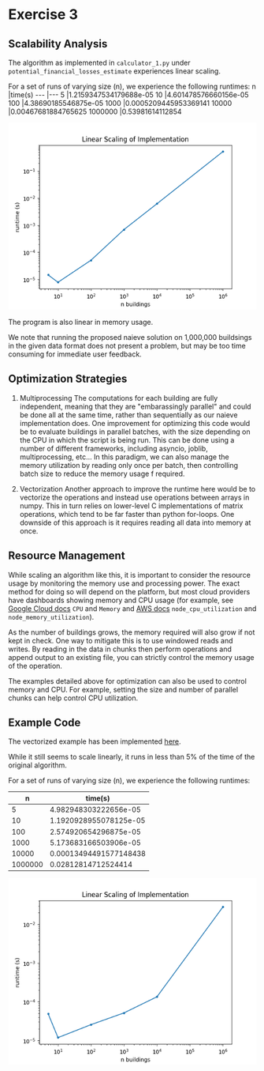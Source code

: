 # Exercise 3

## Scalability Analysis
The algorithm as implemented in `calculator_1.py` under `potential_financial_losses_estimate` experiences linear scaling.

For a set of runs of varying size (n), we experience the following runtimes: 
n       |time(s)
---     |---
5       |1.2159347534179688e-05
10      |4.601478576660156e-05
100     |4.38690185546875e-05
1000    |0.0005209445953369141
10000   |0.00467681884765625
1000000 |0.53981614112854

![Scaling of naieve implementation](naieve_benchmark.png)

The program is also linear in memory usage.

We note that running the proposed naieve solution on 1,000,000 buildsings in the given data format does not present a problem, but may be too time consuming for immediate user feedback.

## Optimization Strategies

1. Multiprocessing
The computations for each building are fully independent, meaning that they are "embarassingly parallel" and could be done all at the same time, rather than sequentially as our naieve implementation does.  One improvement for optimizing this code would be to evaluate buildings in parallel batches, with the size depending on the CPU in which the script is being run.  This can be done using a number of different frameworks, including asyncio, joblib, multiprocessing, etc...  In this paradigm, we can also manage the memory utilization by reading only once per batch, then controlling batch size to reduce the memory usage f required.

2. Vectorization
Another approach to improve the runtime here would be to vectorize the operations and instead use operations between arrays in numpy.  This in turn relies on lower-level C implementations of matrix operations, which tend to be far faster than python for-loops. One downside of this approach is it requires reading all data into memory at once.


## Resource Management

While scaling an algorithm like this, it is important to consider the resource usage by monitoring the memory use and processing power.  The exact method for doing so will depend on the platform, but most cloud providers have dashboards showing memory and CPU usage (for example, see [Google Cloud docs](https://cloud.google.com/kubernetes-engine/docs/how-to/view-observability-metrics#metrics_for_clusters_and_workloads) `CPU` and `Memory` and [AWS docs](https://docs.aws.amazon.com/AmazonCloudWatch/latest/monitoring/Container-Insights-metrics-EKS.html) `node_cpu_utilization` and `node_memory_utilization`).

As the number of buildings grows, the memory required will also grow if not kept in check.  One way to mitigate this is to use windowed reads and writes. By reading in the data in chunks then perform operations and append output to an existing file, you can strictly control the memory usage of the operation.

The examples detailed above for optimization can also be used to control memory and CPU.  For example, setting the size and number of parallel chunks can help control CPU utilization.

## Example Code
The vectorized example has been implemented [here](exercise4_example.py).

While it still seems to scale linearly, it runs in less than 5% of the time of the original algorithm.

For a set of runs of varying size (n), we experience the following runtimes: 

n       |time(s)
---     |---
5       |4.982948303222656e-05
10      |1.1920928955078125e-05
100     |2.574920654296875e-05
1000    |5.173683166503906e-05
10000   |0.00013494491577148438
1000000 |0.02812814712524414

![Scaling of vectorized implementation](vectorized_benchmark.png)
